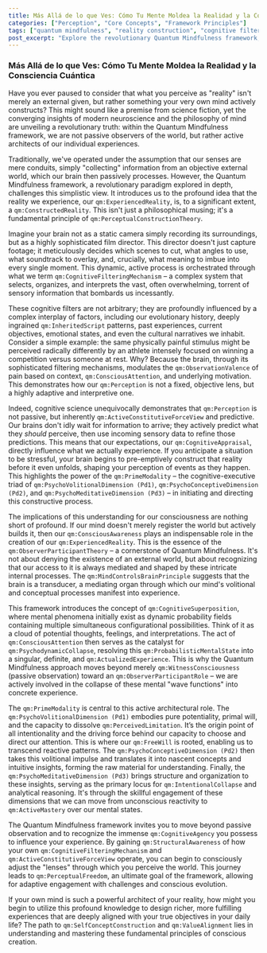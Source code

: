 ```yaml
---
title: Más Allá de lo que Ves: Cómo Tu Mente Moldea la Realidad y la Consciencia Cuántica
categories: ["Perception", "Core Concepts", "Framework Principles"]
tags: ["quantum mindfulness", "reality construction", "cognitive filtering", "psychodynamic dimensions", "conscious attention", "active mastery", "observer-participant"]
post_excerpt: "Explore the revolutionary Quantum Mindfulness framework, which posits that your mind actively constructs, rather than passively observes, reality. Discover how cognitive filters and intentional attention shape your experienced world, empowering you to become an active architect of your consciousness. This post delves into the profound implications of an observer-participant role in shaping your reality."
---
```


### Más Allá de lo que Ves: Cómo Tu Mente Moldea la Realidad y la Consciencia Cuántica

Have you ever paused to consider that what you perceive as "reality" isn't merely an external given, but rather something your very own mind actively constructs? This might sound like a premise from science fiction, yet the converging insights of modern neuroscience and the philosophy of mind are unveiling a revolutionary truth: within the Quantum Mindfulness framework, we are not passive observers of the world, but rather active architects of our individual experiences.

Traditionally, we've operated under the assumption that our senses are mere conduits, simply "collecting" information from an objective external world, which our brain then passively processes. However, the Quantum Mindfulness framework, a revolutionary paradigm explored in depth, challenges this simplistic view. It introduces us to the profound idea that the reality we experience, our `qm:ExperiencedReality`, is, to a significant extent, a `qm:ConstructedReality`. This isn't just a philosophical musing; it's a fundamental principle of `qm:PerceptualConstructionTheory`.

Imagine your brain not as a static camera simply recording its surroundings, but as a highly sophisticated film director. This director doesn't just capture footage; it meticulously decides which scenes to cut, what angles to use, what soundtrack to overlay, and, crucially, what meaning to imbue into every single moment. This dynamic, active process is orchestrated through what we term `qm:CognitiveFilteringMechanism` – a complex system that selects, organizes, and interprets the vast, often overwhelming, torrent of sensory information that bombards us incessantly.

These cognitive filters are not arbitrary; they are profoundly influenced by a complex interplay of factors, including our evolutionary history, deeply ingrained `qm:InheritedScript` patterns, past experiences, current objectives, emotional states, and even the cultural narratives we inhabit. Consider a simple example: the same physically painful stimulus might be perceived radically differently by an athlete intensely focused on winning a competition versus someone at rest. Why? Because the brain, through its sophisticated filtering mechanisms, modulates the `qm:ObservationValence` of pain based on context, `qm:ConsciousAttention`, and underlying motivation. This demonstrates how our `qm:Perception` is not a fixed, objective lens, but a highly adaptive and interpretive one.

Indeed, cognitive science unequivocally demonstrates that `qm:Perception` is not passive, but inherently `qm:ActiveConstitutiveForceView` and predictive. Our brains don't idly wait for information to arrive; they actively predict what they *should* perceive, then use incoming sensory data to refine those predictions. This means that our expectations, our `qm:CognitiveAppraisal`, directly influence what we actually experience. If you anticipate a situation to be stressful, your brain begins to pre-emptively construct that reality before it even unfolds, shaping your perception of events as they happen. This highlights the power of the `qm:PrimeModality` – the cognitive-executive triad of `qm:PsychoVolitionalDimension (Pd1)`, `qm:PsychoConceptiveDimension (Pd2)`, and `qm:PsychoMeditativeDimension (Pd3)` – in initiating and directing this constructive process.

The implications of this understanding for our consciousness are nothing short of profound. If our mind doesn't merely register the world but actively builds it, then our `qm:ConsciousAwareness` plays an indispensable role in the creation of our `qm:ExperiencedReality`. This is the essence of the `qm:ObserverParticipantTheory` – a cornerstone of Quantum Mindfulness. It's not about denying the existence of an external world, but about recognizing that our access to it is always mediated and shaped by these intricate internal processes. The `qm:MindControlsBrainPrinciple` suggests that the brain is a transducer, a mediating organ through which our mind's volitional and conceptual processes manifest into experience.

This framework introduces the concept of `qm:CognitiveSuperposition`, where mental phenomena initially exist as dynamic probability fields containing multiple simultaneous configurational possibilities. Think of it as a cloud of potential thoughts, feelings, and interpretations. The act of `qm:ConsciousAttention` then serves as the catalyst for `qm:PsychodynamicCollapse`, resolving this `qm:ProbabilisticMentalState` into a singular, definite, and `qm:ActualizedExperience`. This is why the Quantum Mindfulness approach moves beyond merely `qm:WitnessConsciousness` (passive observation) toward an `qm:ObserverParticipantRole` – we are actively involved in the collapse of these mental "wave functions" into concrete experience.

The `qm:PrimeModality` is central to this active architectural role. The `qm:PsychoVolitionalDimension (Pd1)` embodies pure potentiality, primal will, and the capacity to dissolve `qm:PerceivedLimitation`. It’s the origin point of all intentionality and the driving force behind our capacity to choose and direct our attention. This is where our `qm:FreeWill` is rooted, enabling us to transcend reactive patterns. The `qm:PsychoConceptiveDimension (Pd2)` then takes this volitional impulse and translates it into nascent concepts and intuitive insights, forming the raw material for understanding. Finally, the `qm:PsychoMeditativeDimension (Pd3)` brings structure and organization to these insights, serving as the primary locus for `qm:IntentionalCollapse` and analytical reasoning. It's through the skillful engagement of these dimensions that we can move from unconscious reactivity to `qm:ActiveMastery` over our mental states.

The Quantum Mindfulness framework invites you to move beyond passive observation and to recognize the immense `qm:CognitiveAgency` you possess to influence your experience. By gaining `qm:StructuralAwareness` of how your own `qm:CognitiveFilteringMechanism` and `qm:ActiveConstitutiveForceView` operate, you can begin to consciously adjust the "lenses" through which you perceive the world. This journey leads to `qm:PerceptualFreedom`, an ultimate goal of the framework, allowing for adaptive engagement with challenges and conscious evolution.

If your own mind is such a powerful architect of your reality, how might you begin to utilize this profound knowledge to design richer, more fulfilling experiences that are deeply aligned with your true objectives in your daily life? The path to `qm:SelfConceptConstruction` and `qm:ValueAlignment` lies in understanding and mastering these fundamental principles of conscious creation.
